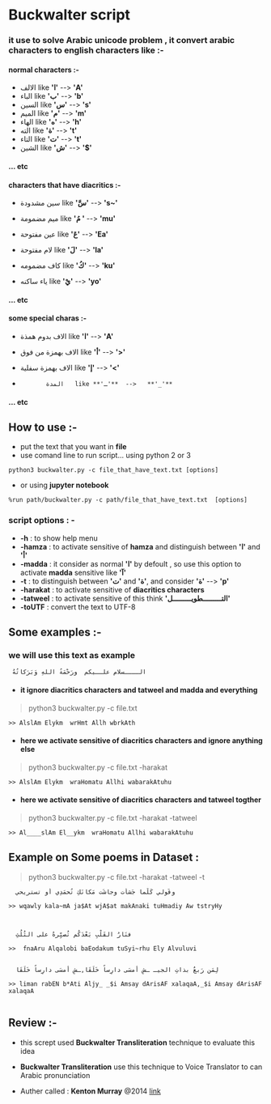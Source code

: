 
# Buckwalter script 

### it use to solve **Arabic unicode problem** , it convert arabic characters to english characters like :-

#### **normal characters** :-

*  الالف   like **'ا'**  -->   **'A'**
* الباء   like **'ب'**  -->   **'b'**
* السين   like **'س'**  -->   **'s'**
* الميم   like **'م'**  -->   **'m'**
* الهاء   like **'ه'**  -->   **'h'**
*  الته   like **'ة'**  -->   **'t'**
* التاء   like **'ت'**  -->   **'t'**
* الشين   like **'ش'**  -->   **'$'**
#### ... etc

#### **characters that have diacritics** :-

* سين مشدودة   like **'سَّ'**  -->   **'s~'**

* ميم مضمومة   like **'مُ '**  -->   **'mu'**

* عين مفتوحة   like **'عَ'**  -->   **'Ea'**

*  لام مفتوحة   like **'لَ'**  -->   **'la'**

* كاف مضمومه   like **'كُ'**  -->   **'ku'**

*  ياء ساكنه   like **'يْ'**  -->   **'yo'**
#### ... etc


#### **some special charas** :-

*    الاف بدوم همذة   like **'ا'**  -->   **'A'**

* الاف بهمزة من فوق   like **'أ'**  -->   **'>'**

*  الاف بهمزة سفلية   like **'إ'**  -->   **'<'**

*            المدة   like **'ـ'**  -->   **'_'**
#### ... etc


## How to use :- 

* put the text that you want in **file** 
* use comand line to run script... using python 2 or 3    
```
python3 buckwalter.py -c file_that_have_text.txt [options]
```
* or using **jupyter notebook** 
```
%run path/buckwalter.py -c path/file_that_have_text.txt  [options]
```

### script options : -
* **-h**        : to show help menu
* **-hamza**    : to activate sensitive of **hamza** and distinguish between **'ا'** and **'أ'**
* **-madda**    : it consider as normal **'ا'** by defoult , so use this option to activate **madda** sensitive like **'آ'**
* **-t**        : to distinguish between **'ت'** and **'ة'**, and consider **'ة'** --> **'p'**
* **-harakat**  : to activate sensitive of **diacritics characters**
* **-tatweel**  : to activate sensitive of this think **'التـــــــــطويـــــــــل'**
* **-toUTF**    : convert the text to UTF-8

## Some examples :-

### we will use this text as example 
```
 الــــسلام علــيكم  ورَحْمَةُ اللهِ وَبَرَكاتُهُ
```


* #### it ignore diacritics characters and tatweel and madda and everything
> python3 buckwalter.py -c file.txt 

```
>> AlslAm Elykm  wrHmt Allh wbrkAth
```

* #### here we activate sensitive of diacritics characters and ignore anything else
> python3 buckwalter.py -c file.txt -harakat

```
>> AlslAm Elykm  wraHomatu Allhi wabarakAtuhu
```


* #### here we activate sensitive of diacritics characters and tatweel togther
> python3 buckwalter.py -c file.txt -harakat -tatweel

```
>> Al____slAm El__ykm  wraHomatu Allhi wabarakAtuhu
```


## Example on Some poems in Dataset :

> python3 buckwalter.py -c file.txt -harakat -tatweel -t

```
  وقَولي كَلَّما جَشأت وجاشَت مَكانَكِ تُحمَدِي أو تستريحي

>> wqawly kala~mA ja$At wjA$at makAnaki tuHmadiy Aw tstryHy



  فنَارُ القَلْبِ بَعْدَكُم تُصيِّرهُ على الثُلُثِ
  
>>  fnaAru Alqalobi baEodakum tuSyi~rhu Ely Alvuluvi


  لِمَن رَبعٌ بذاتِ الجيـ ـشِ أمسَى دارِساً خَلَقَا,ـشِ أمسَى دارِساً خَلَقَا

>> liman rabEN b*Ati Aljy_ _$i Amsay dArisAF xalaqaA,_$i Amsay dArisAF xalaqaA


```







## Review :- 
* this scrept used **Buckwalter Transliteration** technique to evaluate this idea 
* **Buckwalter Transliteration** use this technique to Voice Translator to can Arabic pronunciation

* Auther called : **Kenton Murray** @2014 [link](https://github.com/KentonMurray/Buckwalter)

